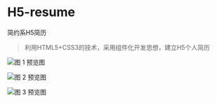 # H5-resume
简约系H5简历

>利用HTML5+CSS3的技术，采用组件化开发思想，建立H5个人简历


![图 1 预览图](/demoPic/1.png)

![图 2 预览图](/demoPic/2.png)

![图 3 预览图](/demoPic/3.png)